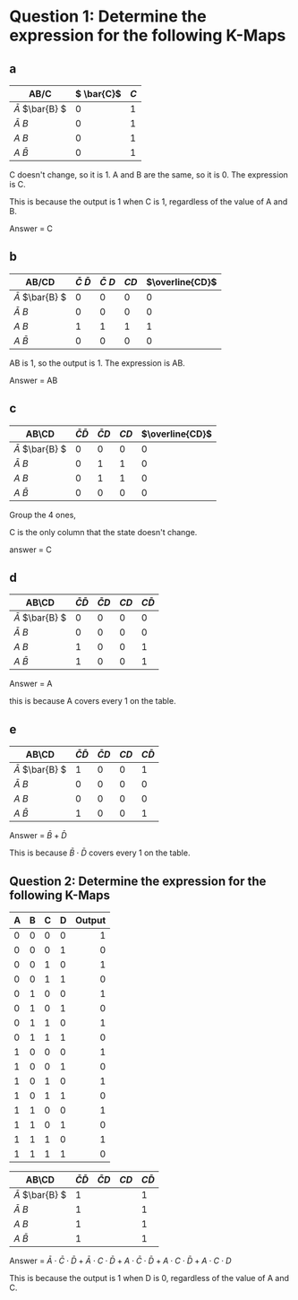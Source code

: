 # Question 1: Determine the expression for the following K-Maps

## a

| AB/C                  | $ \bar{C}$ | $C$ |
|-----------------------|------------|-----|
| $\bar {A}$ $\bar{B} $ | 0          | 1   |
| $\bar {A}$ $B$        | 0          | 1   |
| $A$ $B$               | 0          | 1   |
| $A$ $\bar {B}$        | 0          | 1   |

C doesn't change, so it is 1. A and B are the same, so it is 0. The expression is C.

This is because the output is 1 when C is 1, regardless of the value of A and B.

Answer = C

## b

| AB/CD                 | $\bar{C}$ $\bar{D}$ | $\bar{C}$ $D$ | $CD$ | $\overline{CD}$ |
|-----------------------|---------------------|---------------|------|-----------------|
| $\bar {A}$ $\bar{B} $ | 0                   | 0             | 0    | 0               |
| $\bar {A}$ $B$        | 0                   | 0             | 0    | 0               |
| $A$ $B$               | 1                   | 1             | 1    | 1               |
| $A$ $\bar {B}$        | 0                   | 0             | 0    | 0               |

AB is 1, so the output is 1. The expression is AB.

Answer = AB

## c

| AB\CD                 | $\bar{C}\bar{D}$ | $\bar{C}D$ | $CD$ | $\overline{CD}$ |
|-----------------------|------------------|------------|------|-----------------|
| $\bar {A}$ $\bar{B} $ | 0                | 0          | 0    | 0               |
| $\bar {A}$ $B$        | 0                | 1          | 1    | 0               |
| $A$ $B$               | 0                | 1          | 1    | 0               |
| $A$ $\bar {B}$        | 0                | 0          | 0    | 0               |

Group the 4 ones,

C is the only column that the state doesn't change.

answer = C

## d

| AB\CD                 | $\bar{C}\bar{D}$ | $\bar{C}D$ | $CD$ | $C\bar{D}$ |
|-----------------------|------------------|------------|------|------------|
| $\bar {A}$ $\bar{B} $ | 0                | 0          | 0    | 0          |
| $\bar {A}$ $B$        | 0                | 0          | 0    | 0          |
| $A$ $B$               | 1                | 0          | 0    | 1          |
| $A$ $\bar {B}$        | 1                | 0          | 0    | 1          |

Answer = A

this is because A covers every 1 on the table.

## e

| AB\CD                 | $\bar{C}\bar{D}$ | $\bar{C}D$ | $CD$ | $C\bar{D}$ |
|-----------------------|------------------|------------|------|------------|
| $\bar {A}$ $\bar{B} $ | 1                | 0          | 0    | 1          |
| $\bar {A}$ $B$        | 0                | 0          | 0    | 0          |
| $A$ $B$               | 0                | 0          | 0    | 0          |
| $A$ $\bar {B}$        | 1                | 0          | 0    | 1          |

Answer = $\bar{B} + \bar{D}$

This is because $\bar{B} \cdot \bar{D}$ covers every 1 on the table.

## Question 2: Determine the expression for the following K-Maps

| A | B | C | D | Output |
|---|---|---|---|-------:|
| 0 | 0 | 0 | 0 |      1 |
| 0 | 0 | 0 | 1 |      0 |
| 0 | 0 | 1 | 0 |      1 |
| 0 | 0 | 1 | 1 |      0 |
| 0 | 1 | 0 | 0 |      1 |
| 0 | 1 | 0 | 1 |      0 |
| 0 | 1 | 1 | 0 |      1 |
| 0 | 1 | 1 | 1 |      0 |
| 1 | 0 | 0 | 0 |      1 |
| 1 | 0 | 0 | 1 |      0 |
| 1 | 0 | 1 | 0 |      1 |
| 1 | 0 | 1 | 1 |      0 |
| 1 | 1 | 0 | 0 |      1 |
| 1 | 1 | 0 | 1 |      0 |
| 1 | 1 | 1 | 0 |      1 |
| 1 | 1 | 1 | 1 |      0 |


| AB\CD                 | $\bar{C}\bar{D}$ | $\bar{C}D$ | $CD$ | $C\bar{D}$ |
|-----------------------|------------------|------------|------|------------|
| $\bar {A}$ $\bar{B} $ | 1                |            |      | 1          |
| $\bar {A}$ $B$        | 1                |            |      | 1          |
| $A$ $B$               | 1                 |            |      | 1           |
| $A$ $\bar {B}$        | 1                |            |      | 1          |

Answer = $\bar{A} \cdot \bar{C} \cdot \bar{D} + \bar{A} \cdot C \cdot \bar{D} + A \cdot \bar{C} \cdot \bar{D} + A \cdot C \cdot \bar{D} + A \cdot C \cdot D$

This is because the output is 1 when D is 0, regardless of the value of A and C.
